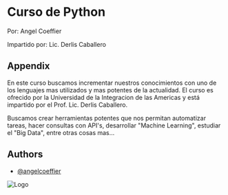 
# Curso de Python

Por: Angel Coeffier

Impartido por: Lic. Derlis Caballero


## Appendix

En este curso buscamos incrementar nuestros conocimientos con uno de los lenguajes mas utilizados y mas potentes de la actualidad. El curso es ofrecido por la Universidad de la Integracion de las Americas y está impartido por el Prof. Lic. Derlis Caballero.

Buscamos crear herramientas potentes que nos permitan automatizar tareas, hacer consultas con API's, desarrollar "Machine Learning", estudiar el "Big Data", entre otras cosas mas...
## Authors

- [@angelcoeffier](https://github.com/angelcoeffier/)

![Logo](https://www.unida.edu.py/v4/wp-content/uploads/2024/01/UNIDA-LOGO-1.png)
